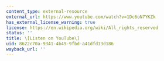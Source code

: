 ```yaml
---
content_type: external-resource
external_url: https://www.youtube.com/watch?v=1Dc6oN7YKZk
has_external_license_warning: true
license: https://en.wikipedia.org/wiki/All_rights_reserved
status: ''
title: \[Listen on YouTube\]
uid: 8622c70a-9341-4b49-9fbd-a41dfd13d186
wayback_url: ''
---
```

